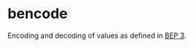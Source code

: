 # bencode

Encoding and decoding of values as defined in [BEP 3](https://www.bittorrent.org/beps/bep_0003.html).
